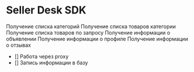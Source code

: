 # Seller Desk SDK

Получение списка категорий
Получение списка товаров категории
Получение списка товаров по запросу
Получение информации о объявлении
Получение информации о профиле
Получение информации о отзывах

- [] Работа через proxy
- [] Запись информации в базу